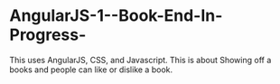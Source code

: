 # AngularJS-1--Book-End-In-Progress-
This uses AngularJS, CSS, and Javascript. This is about Showing off a books and people can like or dislike a book. 
